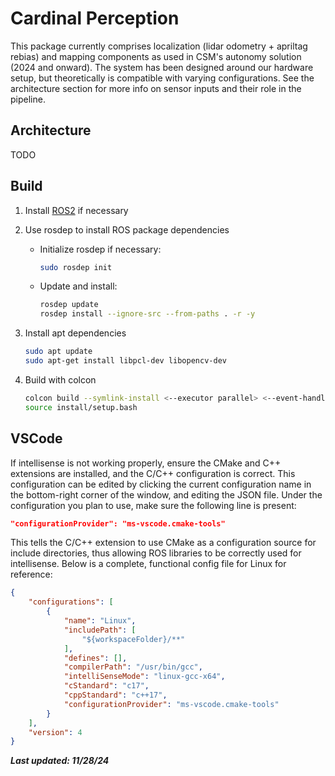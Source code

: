 # Cardinal Perception

This package currently comprises localization (lidar odometry + apriltag rebias) and mapping components as used in CSM's autonomy solution (2024 and onward). The system has been designed around our hardware setup, but theoretically is compatible with varying configurations. See the architecture section for more info on sensor inputs and their role in the pipeline.

## Architecture
TODO

## Build
1. Install [ROS2](https://docs.ros.org/en/jazzy/Installation.html) if necessary

2. Use rosdep to install ROS package dependencies
    - Initialize rosdep if necessary:
        ```bash
        sudo rosdep init
        ```
    - Update and install:
        ```bash
        rosdep update
        rosdep install --ignore-src --from-paths . -r -y
        ```

3. Install apt dependencies
    ```bash
    sudo apt update
    sudo apt-get install libpcl-dev libopencv-dev
    ```

4. Build with colcon
    ```bash
    colcon build --symlink-install <--executor parallel> <--event-handlers console_direct+> <--cmake-args=-DCMAKE_EXPORT_COMPILE_COMMANDS:BOOL=ON>
    source install/setup.bash
    ```

## VSCode

If intellisense is not working properly, ensure the CMake and C++ extensions are installed, and the C/C++ configuration is correct. This configuration can be edited by clicking the current configuration name in the bottom-right corner of the window, and editing the JSON file. Under the configuration you plan to use, make sure the following line is present:
```json
"configurationProvider": "ms-vscode.cmake-tools"
```
This tells the C/C++ extension to use CMake as a configuration source for include directories, thus allowing ROS libraries to be correctly used for intellisense. Below is a complete, functional config file for Linux for reference:
```json
{
    "configurations": [
        {
            "name": "Linux",
            "includePath": [
                "${workspaceFolder}/**"
            ],
            "defines": [],
            "compilerPath": "/usr/bin/gcc",
            "intelliSenseMode": "linux-gcc-x64",
            "cStandard": "c17",
            "cppStandard": "c++17",
            "configurationProvider": "ms-vscode.cmake-tools"
        }
    ],
    "version": 4
}
```
__*Last updated: 11/28/24*__


